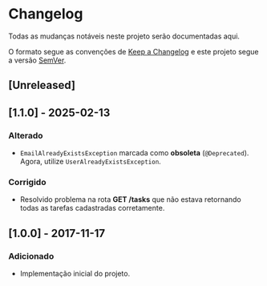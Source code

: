 # Changelog

Todas as mudanças notáveis neste projeto serão documentadas aqui.

O formato segue as convenções de [Keep a Changelog](https://keepachangelog.com/en/1.0.0/) e este projeto segue a versão [SemVer](https://semver.org/lang/pt-BR/).

## [Unreleased]

## [1.1.0] - 2025-02-13
### Alterado
- `EmailAlreadyExistsException` marcada como **obsoleta** (`@Deprecated`). Agora, utilize `UserAlreadyExistsException`.

### Corrigido
- Resolvido problema na rota **GET /tasks** que não estava retornando todas as tarefas cadastradas corretamente.

## [1.0.0] - 2017-11-17
### Adicionado
- Implementação inicial do projeto.
